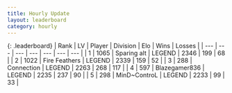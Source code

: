 ```yaml
---
title: Hourly Update
layout: leaderboard
category: hourly
---
```


{: .leaderboard}
| Rank | LV | Player | Division | Elo | Wins | Losses |
| --- | --- | --- | --- | --- | --- | --- |
| <span data-change="0">1</span> | 1065 | <span title="ID: 203132">Sparing alt</span> | LEGEND | <span data-change="0">2346</span> | <span data-change="0">199</span> | <span data-change="0">68</span> |
| <span data-change="0">2</span> | 1022 | <span title="ID: 357425">Fire Feathers</span> | LEGEND | <span data-change="0">2339</span> | <span data-change="0">159</span> | <span data-change="0">52</span> |
| <span data-change="0">3</span> | 288 | <span title="ID: 539711">Connection</span> | LEGEND | <span data-change="0">2263</span> | <span data-change="0">268</span> | <span data-change="0">117</span> |
| <span data-change="0">4</span> | 597 | <span title="ID: 454722">Blazegamer836</span> | LEGEND | <span data-change="0">2235</span> | <span data-change="0">237</span> | <span data-change="0">90</span> |
| <span data-change="0">5</span> | 298 | <span title="ID: 379808">MinD~ControL</span> | LEGEND | <span data-change="0">2233</span> | <span data-change="0">99</span> | <span data-change="0">33</span> |